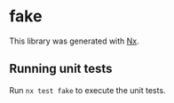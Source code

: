 # fake

This library was generated with [Nx](https://nx.dev).

## Running unit tests

Run `nx test fake` to execute the unit tests.
